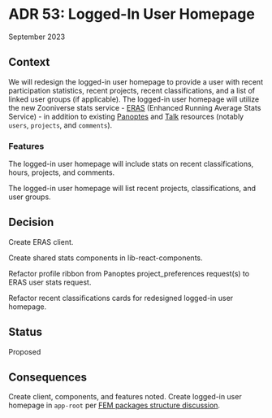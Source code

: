# ADR 53: Logged-In User Homepage

September 2023

## Context

We will redesign the logged-in user homepage to provide a user with recent participation statistics, recent projects, recent classifications, and a list of linked user groups (if applicable). The logged-in user homepage will utilize the new Zooniverse stats service - [ERAS](https://github.com/zooniverse/eras) (Enhanced Running Average Stats Service) - in addition to existing [Panoptes](https://github.com/zooniverse/panoptes) and [Talk](https://github.com/zooniverse/talk-api) resources (notably `users`, `projects`, and `comments`).

### Features

The logged-in user homepage will include stats on recent classifications, hours, projects, and comments.

The logged-in user homepage will list recent projects, classifications, and user groups.

## Decision

Create ERAS client.

Create shared stats components in lib-react-components.

Refactor profile ribbon from Panoptes project_preferences request(s) to ERAS user stats request.

Refactor recent classifications cards for redesigned logged-in user homepage.

## Status

Proposed

## Consequences

Create client, components, and features noted. Create logged-in user homepage in `app-root` per [FEM packages structure discussion](https://github.com/zooniverse/front-end-monorepo/discussions/5089).

